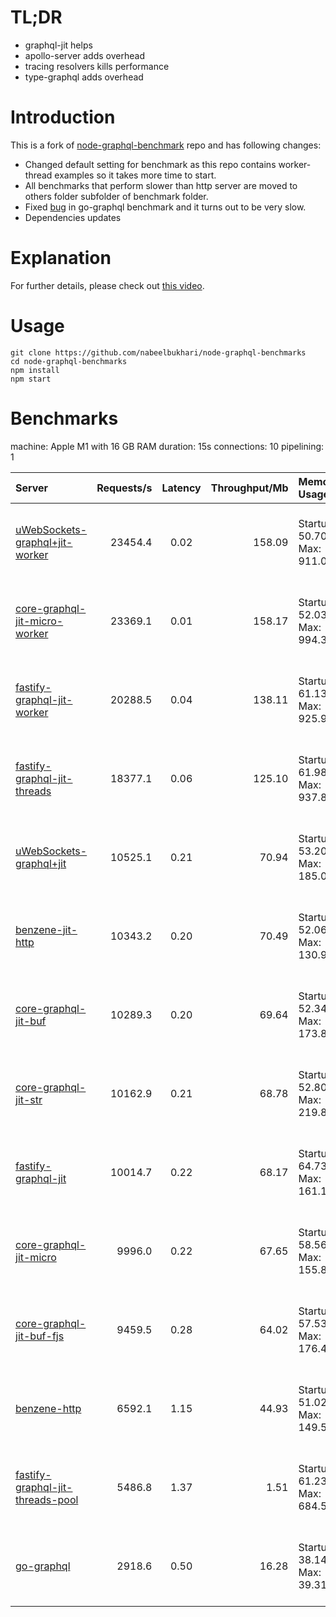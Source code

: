 # TL;DR

- graphql-jit helps
- apollo-server adds overhead
- tracing resolvers kills performance
- type-graphql adds overhead

# Introduction

This is a fork of [node-graphql-benchmark](https://github.com/benawad/node-graphql-benchmarks) repo and has following changes:

- Changed default setting for benchmark as this repo contains worker-thread examples so it takes more time to start.
- All benchmarks that perform slower than http server are moved to others folder subfolder of benchmark folder.
- Fixed [bug](https://github.com/nabeelbukhari/node-graphql-benchmarks/blob/127b19c31d8eeba25a66889f58d3518bf082b556/other-benchmarks/go-gql/server.go#L25) in go-graphql benchmark and it turns out to be very slow.
- Dependencies updates

# Explanation

For further details, please check out [this video](https://www.youtube.com/watch?v=JbV7MCeEPb8).

# Usage

```
git clone https://github.com/nabeelbukhari/node-graphql-benchmarks
cd node-graphql-benchmarks
npm install
npm start
```

# Benchmarks
machine: Apple M1 with 16 GB RAM
duration: 15s
connections: 10
pipelining: 1

| Server                                                                                                                                            | Requests/s | Latency | Throughput/Mb | Memory Usage                    | CPU Usage                                     |
| :--                                                                                                                                               | --:        | :-:     | --:           | :--                             | :--                                           |
| [uWebSockets-graphql+jit-worker](https://github.com/benawad/node-graphql-benchmarks/tree/master/benchmarks/uWebSockets-graphql+jit-worker.js)     | 23454.4    | 0.02    | 158.09        | Startup: 50.70MB, Max: 911.05MB | User: 46970.86 sec(s), System: 8960.71 sec(s) |
| [core-graphql-jit-micro-worker](https://github.com/benawad/node-graphql-benchmarks/tree/master/benchmarks/core-graphql-jit-micro-worker.js)       | 23369.1    | 0.01    | 158.17        | Startup: 52.03MB, Max: 994.34MB | User: 46771.62 sec(s), System: 8391.56 sec(s) |
| [fastify-graphql-jit-worker](https://github.com/benawad/node-graphql-benchmarks/tree/master/benchmarks/fastify-graphql-jit-worker.js)             | 20288.5    | 0.04    | 138.11        | Startup: 61.13MB, Max: 925.95MB | User: 43874.15 sec(s), System: 8092.39 sec(s) |
| [fastify-graphql-jit-threads](https://github.com/benawad/node-graphql-benchmarks/tree/master/benchmarks/fastify-graphql-jit-threads.js)           | 18377.1    | 0.06    | 125.10        | Startup: 61.98MB, Max: 937.84MB | User: 42952.13 sec(s), System: 7953.93 sec(s) |
| [uWebSockets-graphql+jit](https://github.com/benawad/node-graphql-benchmarks/tree/master/benchmarks/uWebSockets-graphql+jit.js)                   | 10525.1    | 0.21    | 70.94         | Startup: 53.20MB, Max: 185.02MB | User: 14890.97 sec(s), System: 1816.20 sec(s) |
| [benzene-jit-http](https://github.com/benawad/node-graphql-benchmarks/tree/master/benchmarks/benzene-jit-http.js)                                 | 10343.2    | 0.20    | 70.49         | Startup: 52.06MB, Max: 130.95MB | User: 13597.48 sec(s), System: 1000.61 sec(s) |
| [core-graphql-jit-buf](https://github.com/benawad/node-graphql-benchmarks/tree/master/benchmarks/core-graphql-jit-buf.js)                         | 10289.3    | 0.20    | 69.64         | Startup: 52.34MB, Max: 173.89MB | User: 13671.29 sec(s), System: 1034.00 sec(s) |
| [core-graphql-jit-str](https://github.com/benawad/node-graphql-benchmarks/tree/master/benchmarks/core-graphql-jit-str.js)                         | 10162.9    | 0.21    | 68.78         | Startup: 52.80MB, Max: 219.83MB | User: 13713.42 sec(s), System: 1078.50 sec(s) |
| [fastify-graphql-jit](https://github.com/benawad/node-graphql-benchmarks/tree/master/benchmarks/fastify-graphql-jit.js)                           | 10014.7    | 0.22    | 68.17         | Startup: 64.73MB, Max: 161.19MB | User: 13504.67 sec(s), System: 982.71 sec(s)  |
| [core-graphql-jit-micro](https://github.com/benawad/node-graphql-benchmarks/tree/master/benchmarks/core-graphql-jit-micro.js)                     | 9996.0     | 0.22    | 67.65         | Startup: 58.56MB, Max: 155.80MB | User: 13822.18 sec(s), System: 979.63 sec(s)  |
| [core-graphql-jit-buf-fjs](https://github.com/benawad/node-graphql-benchmarks/tree/master/benchmarks/core-graphql-jit-buf-fjs.js)                 | 9459.5     | 0.28    | 64.02         | Startup: 57.53MB, Max: 176.45MB | User: 13630.69 sec(s), System: 1024.04 sec(s) |
| [benzene-http](https://github.com/benawad/node-graphql-benchmarks/tree/master/benchmarks/benzene-http.js)                                         | 6592.1     | 1.15    | 44.93         | Startup: 51.02MB, Max: 149.50MB | User: 13873.43 sec(s), System: 917.35 sec(s)  |
| [fastify-graphql-jit-threads-pool](https://github.com/benawad/node-graphql-benchmarks/tree/master/benchmarks/fastify-graphql-jit-threads-pool.js) | 5486.8     | 1.37    | 1.51          | Startup: 61.23MB, Max: 684.52MB | User: 19880.21 sec(s), System: 4186.40 sec(s) |
| [go-graphql](https://github.com/benawad/node-graphql-benchmarks/tree/master/benchmarks/go-graphql.js)                                             | 2918.6     | 0.50    | 16.28         | Startup: 38.14MB, Max: 39.31MB  | User: 5.79 sec(s), System: 5.78 sec(s)        |
